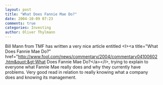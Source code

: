 ```yaml
---
layout: post
title: "What Does Fannie Mae Do?"
date: 2004-10-09 07:23
comments: true
categories: Investing
author: Oliver Thylmann
---
```



Bill Mann from TMF has written a very nice article entitled &lt;I&gt;&lt;a title=&quot;What Does Fannie Mae Do?&quot; href=&quot;http://www.fool.com/news/commentary/2004/commentary04100602.htm&quot;&gt;What Does Fannie Mae Do?&lt;/a&gt;&lt;/I&gt;, trying to explain to everyone what Fannie Mae really does and why they currently have problems. Very good read in relation to really knowing what a company does and knowing its management.


